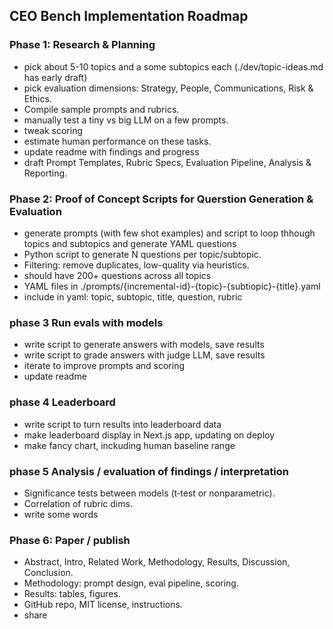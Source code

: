 ## CEO Bench Implementation Roadmap

### Phase 1: Research & Planning

* pick about 5-10 topics and a some subtopics each (./dev/topic-ideas.md has early draft)
* pick evaluation dimensions: Strategy, People, Communications, Risk & Ethics.
* Compile sample prompts and rubrics.
* manually test a tiny vs big LLM on a few prompts.
* tweak scoring
* estimate human performance on these tasks.
* update readme with findings and progress
* draft Prompt Templates, Rubric Specs, Evaluation Pipeline, Analysis & Reporting.

### Phase 2: Proof of Concept Scripts for Querstion Generation & Evaluation

* generate prompts (with few shot examples) and script to loop thhough topics and subtopics and generate YAML questions
* Python script to generate N questions per topic/subtopic.
* Filtering: remove duplicates, low-quality via heuristics.
* should have 200+ questions across all topics
* YAML files in ./prompts/{incremental-id}-{topic}-{subtiopic}-{title}.yaml
* include in yaml: topic, subtopic, title, question, rubric


### phase 3 Run evals with models

* write script to generate answers with models, save results
* write script to grade answers with judge LLM, save results
* iterate to improve prompts and scoring
* update readme

### phase 4 Leaderboard

* write script to turn results into leaderboard data
* make leaderboard display in Next.js app, updating on deploy
* make fancy chart, inckuding human baseline range

### phase 5 Analysis / evaluation of findings / interpretation

* Significance tests between models (t‑test or nonparametric).
* Correlation of rubric dims.
* write some words


### Phase 6: Paper / publish

* Abstract, Intro, Related Work, Methodology, Results, Discussion, Conclusion.
* Methodology: prompt design, eval pipeline, scoring.
* Results: tables, figures.
* GitHub repo, MIT license, instructions.
* share


